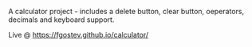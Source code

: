A calculator project - includes a delete button, clear button, oeperators, decimals and keyboard support.

Live @ https://fgostev.github.io/calculator/